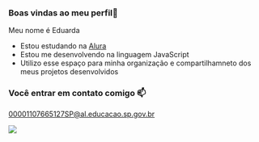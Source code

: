 ### Boas vindas ao meu perfil💙

Meu nome é Eduarda

- Estou estudando na [Alura](https://www.alura.com.br)
- Estou me desenvolvendo na linguagem JavaScript
- Utilizo esse espaço para minha organização e compartilhamneto dos meus projetos desenvolvidos

### Você entrar em contato comigo 📫

00001107665127SP@al.educacao.sp.gov.br

![](https://media1.tenor.com/m/7Sk0wO03EEAAAAAC/te-amo-stitch.gif)

